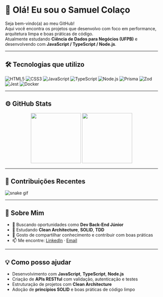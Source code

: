 # 👋 Olá! Eu sou o Samuel Colaço

Seja bem-vindo(a) ao meu GitHub!  
Aqui você encontra os projetos que desenvolvo com foco em performance, arquitetura limpa e boas práticas de código.  
Atualmente estudando **Ciência de Dados para Negócios (UFPB)** e desenvolvendo com **JavaScript / TypeScript / Node.js**.

---

## 🛠️ Tecnologias que utilizo

![HTML5](https://img.shields.io/badge/-HTML5-E34F26?style=flat&logo=html5&logoColor=white)
![CSS3](https://img.shields.io/badge/-CSS3-1572B6?style=flat&logo=css3&logoColor=white)
![JavaScript](https://img.shields.io/badge/-JavaScript-F7DF1E?style=flat&logo=javascript&logoColor=black)
![TypeScript](https://img.shields.io/badge/-TypeScript-3178C6?style=flat&logo=typescript&logoColor=white)
![Node.js](https://img.shields.io/badge/-Node.js-339933?style=flat&logo=node.js&logoColor=white)
![Prisma](https://img.shields.io/badge/-Prisma-2D3748?style=flat&logo=prisma&logoColor=white)
![Zod](https://img.shields.io/badge/-Zod-3178C6?style=flat&logoColor=white)
![Jest](https://img.shields.io/badge/-Jest-C21325?style=flat&logo=jest&logoColor=white)
![Docker](https://img.shields.io/badge/-Docker-2496ED?style=flat&logo=docker&logoColor=white)

---

## ⚙️ GitHub Stats

<p align="center">
  <img src="https://github-readme-stats.vercel.app/api?username=SamuelColaco&show_icons=true&theme=radical" height="165" />
  <img src="https://github-readme-stats.vercel.app/api/top-langs/?username=SamuelColaco&layout=compact&theme=radical" height="165" />
</p>

---

## 🐍 Contribuições Recentes

![snake gif](https://github.com/SamuelColaco/SamuelColaco/blob/output/github-contribution-grid-snake.svg)

---

## 🚀 Sobre Mim

- 🔭 Buscando oportunidades como **Dev Back-End Júnior**
- 🧠 Estudando **Clean Architecture**, **SOLID**, **TDD**
- 💬 Gosto de compartilhar conhecimento e contribuir com boas práticas
- 📫 Me encontre: [LinkedIn](https://www.linkedin.com/in/samuelcola%C3%A7o/) · [Email](mailto:samuelcolaco97@gmail.com)

---

## 💡 Como posso ajudar

- Desenvolvimento com **JavaScript**, **TypeScript**, **Node.js**
- Criação de **APIs RESTful** com validação, autenticação e testes
- Estruturação de projetos com **Clean Architecture**
- Adoção de **princípios SOLID** e boas práticas de código limpo
